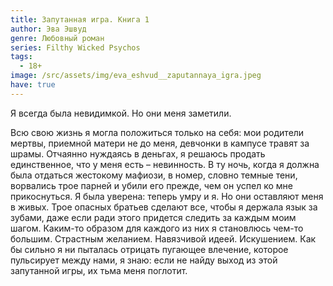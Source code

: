 ```yaml
---
title: Запутанная игра. Книга 1
author: Эва Эшвуд
genre: Любовный роман
series: Filthy Wicked Psychos
tags:
  - 18+
image: /src/assets/img/eva_eshvud__zaputannaya_igra.jpeg
have: true
---
```

Я всегда была невидимкой. Но они меня заметили.

Всю свою жизнь я могла положиться только на себя: мои родители мертвы, приемной матери не до меня, девчонки в кампусе травят за шрамы. Отчаянно нуждаясь в деньгах, я решаюсь продать единственное, что у меня есть – невинность. В ту ночь, когда я должна была отдаться жестокому мафиози, в номер, словно темные тени, ворвались трое парней и убили его прежде, чем он успел ко мне прикоснуться. Я была уверена: теперь умру и я. Но они оставляют меня в живых. Трое опасных братьев сделают все, чтобы я держала язык за зубами, даже если ради этого придется следить за каждым моим шагом. Каким-то образом для каждого из них я становлюсь чем-то большим. Страстным желанием. Навязчивой идеей. Искушением. Как бы сильно я ни пыталась отрицать пугающее влечение, которое пульсирует между нами, я знаю: если не найду выход из этой запутанной игры, их тьма меня поглотит.

